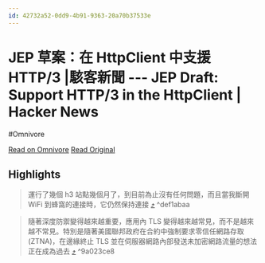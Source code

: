 ```yaml
---
id: 42732a52-0dd9-4b91-9363-20a70b37533e
---
```


# JEP 草案：在 HttpClient 中支援 HTTP/3 |駭客新聞 --- JEP Draft: Support HTTP/3 in the HttpClient | Hacker News
#Omnivore

[Read on Omnivore](https://omnivore.app/me/https-news-ycombinator-com-item-id-40382246-18f83c8f60e)
[Read Original](https://news.ycombinator.com/item?id=40382246)

## Highlights

> 運行了幾個 h3 站點幾個月了，到目前為止沒有任何問題，而且當我斷開 WiFi 到蜂窩的連接時，它仍然保持連接 [⤴️](https://omnivore.app/me/https-news-ycombinator-com-item-id-40382246-18f83c8f60e#def1abaa-818d-4bf9-9a71-f8b435991369)  ^def1abaa

> 隨著深度防禦變得越來越重要，應用內 TLS 變得越來越常見，而不是越來越不常見。特別是隨著美國聯邦政府在合約中強制要求零信任網路存取 (ZTNA)，在邊緣終止 TLS 並在伺服器網路內部發送未加密網路流量的想法正在成為過去 [⤴️](https://omnivore.app/me/https-news-ycombinator-com-item-id-40382246-18f83c8f60e#9a023ce8-b778-40bd-afa1-0f2bcc3e40c2)  ^9a023ce8

